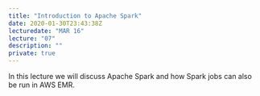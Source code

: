 ```yaml
---
title: "Introduction to Apache Spark"
date: 2020-01-30T23:43:38Z
lecturedate: "MAR 16"
lecture: "07"
description: ""
private: true
---
```


In this lecture we will discuss Apache Spark and how Spark jobs can also be run in AWS EMR.